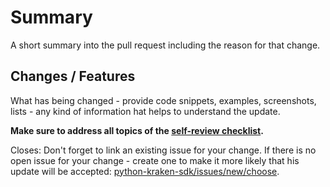 # Summary

A short summary into the pull request including the reason for that change.

## Changes / Features

What has being changed - provide code snippets, examples, screenshots, lists -
any kind of information hat helps to understand the update.

**Make sure to address all topics of the [self-review
checklist](https://github.com/github/docs/blob/main/contributing/self-review.md#self-review).**

Closes: Don't forget to link an existing issue for your change. If there is no
open issue for your change - create one to make it more likely that his update
will be accepted:
[python-kraken-sdk/issues/new/choose](https://github.com/btschwertfeger/python-kraken-sdk/issues/new/choose).
